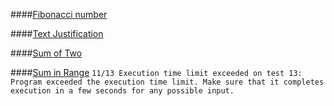 ####[Fibonacci number](https://en.wikipedia.org/wiki/Fibonacci_number)

####[Text Justification](https://codefights.com/interview/ibANT8ZGc3shACBRF)

####[Sum of Two](https://codefights.com/interview/qAL6AiSejoJZRNyox)

####[Sum in Range](https://codefights.com/interview/HMmEhePg2H6e7sCPo/description)
```11/13 Execution time limit exceeded on test 13: Program exceeded the execution time limit. Make sure that it completes execution in a few seconds for any possible input.```
